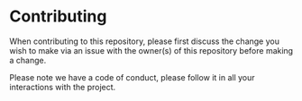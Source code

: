 # Contributing

When contributing to this repository, please first discuss the change you wish to make via an issue with the owner(s) of this repository before making a change. 

Please note we have a code of conduct, please follow it in all your interactions with the project.
